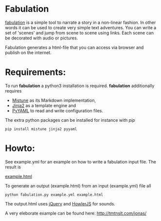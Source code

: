 
Fabulation
==========

[fabulation](//github.com/michibo/fabulation) is a simple tool to narrate a story in a non-linear fashion. In other words it can be used to create very simple text adventures. You can write a set of 'scenes' and jump from scene to scene using links. Each scene can be decorated with audio or pictures. 

Fabulation generates a html-file that you can access via browser and publish on the internet. 


Requirements:
============

To run **fabulation** a python3 installation is required. **fabulation** additionally requires
- [Mistune](//mistune.readthedocs.io/) as its Markdown implementation, 
- [Jinja2](//jinja.palletsprojects.com/) as a template engine and 
- [PyYAML](//pyyaml.org/) to read and write configuration files. 

The extra python packages can be installed for instance with *pip*

    pip install mistune jinja2 pyyaml

Howto:
======

See example.yml for an example on how to write a fabulation input file. The result is

[example.html](//htmlpreview.github.io/?https://github.com/michibo/fabulation/blob/master/example.html)

To generate an output (example.html) from an input (example.yml) file all

    python fabulation.py example.yml example.html

The output.html uses [jQuery](//jquery.com/) and [HowlerJS](//howlerjs.com/) for sounds.

A very eleborate example can be found here: http://tmtnslt.com/jonas/
